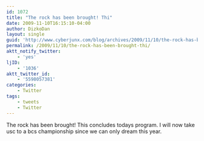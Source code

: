 ```yaml
---
id: 1072
title: "The rock has been brought! Thi"
date: 2009-11-10T16:15:10-04:00
author: DizkoDan
layout: single
guid: 'http://www.cyberjunx.com/blog/archives/2009/11/10/the-rock-has-been-brought-thi/'
permalink: /2009/11/10/the-rock-has-been-brought-thi/
aktt_notify_twitter:
    - 'yes'
ljID:
    - '1036'
aktt_twitter_id:
    - '5598057381'
categories:
    - Twitter
tags:
    - tweets
    - Twitter
---
```


The rock has been brought! This concludes todays program. I will now take usc to a bcs championship since we can only dream this year.
